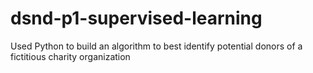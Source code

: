 # dsnd-p1-supervised-learning
Used Python to build an algorithm to best identify potential donors of a fictitious charity organization
